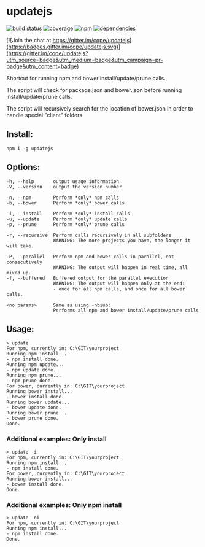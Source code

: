 # updatejs
[![build status](https://travis-ci.org/cope/updatejs.svg?branch=master)](https://travis-ci.org/cope/updatejs)
[![coverage](https://coveralls.io/repos/github/cope/updatejs/badge.svg?branch=master)](https://coveralls.io/github/cope/updatejs?branch=master)
[![npm](https://img.shields.io/npm/dt/updatejs.svg)](https://www.npmjs.com/package/updatejs)
[![dependencies](https://david-dm.org/cope/updatejs.svg)](https://www.npmjs.com/package/updatejs)

[![Join the chat at https://gitter.im/cope/updatejs](https://badges.gitter.im/cope/updatejs.svg)](https://gitter.im/cope/updatejs?utm_source=badge&utm_medium=badge&utm_campaign=pr-badge&utm_content=badge)

Shortcut for running npm and bower install/update/prune calls.

The script will check for package.json and bower.json before running install/update/prune calls.

The script will recursively search for the location of bower.json in order to handle special "client" folders.

## Install:
    npm i -g updatejs

## Options:
    -h, --help       output usage information
    -V, --version    output the version number

    -n, --npm        Perform *only* npm calls
    -b, --bower      Perform *only* bower calls

    -i, --install    Perform *only* install calls
    -u, --update     Perform *only* update calls
    -p, --prune      Perform *only* prune calls

    -r, --recursive  Perform calls recursively in all subfolders
                     WARNING: The more projects you have, the longer it will take.
    
    -P, --parallel   Perform npm and bower calls in parallel, not consecutively
                     WARNING: The output will happen in real time, all mixed up.
    -f, --buffered   Buffered output for the parallel execution
                     WARNING: The output will happen only at the end:
                     - once for all npm calls, and once for all bower calls.

    <no params>      Same as using -nbiup:
                     Performs all npm and bower install/update/prune calls
 
## Usage:
    > update
    For npm, currently in: C:\GIT\yourproject
    Running npm install...
    - npm install done.
    Running npm update...
    - npm update done.
    Running npm prune...
    - npm prune done.
    For bower, currently in: C:\GIT\yourproject
    Running bower install...
    - bower install done.
    Running bower update...
    - bower update done.
    Running bower prune...
    - bower prune done.
    Done.

### Additional examples: Only install
    > update -i
    For npm, currently in: C:\GIT\yourproject
    Running npm install...
    - npm install done.
    For bower, currently in: C:\GIT\yourproject
    Running bower install...
    - bower install done.
    Done.

### Additional examples: Only npm install
    > update -ni
    For npm, currently in: C:\GIT\yourproject
    Running npm install...
    - npm install done.
    Done.
